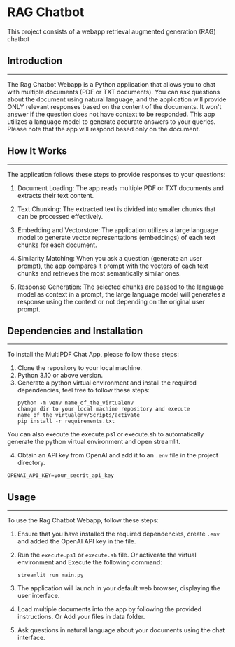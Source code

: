 # RAG Chatbot
This project consists of a webapp retrieval augmented generation (RAG) chatbot

## Introduction
-----
The Rag Chatbot Webapp is a Python application that allows you to chat with multiple documents (PDF or TXT documents). You can ask questions about the document using natural language, and the application will provide ONLY relevant responses based on the content of the documents. It won't answer if the question does not have context to be responded. This app utilizes a language model to generate accurate answers to your queries. Please note that the app will respond based only on the document.

## How It Works
-----
The application follows these steps to provide responses to your questions:

1. Document Loading: The app reads multiple PDF or TXT documents and extracts their text content.

2. Text Chunking: The extracted text is divided into smaller chunks that can be processed effectively.

3. Embedding and Vectorstore: The application utilizes a large language model to generate vector representations (embeddings) of each text chunks for each document.

4. Similarity Matching: When you ask a question (generate an user prompt), the app compares it prompt with the vectors of each text chunks and retrieves the most semantically similar ones.

5. Response Generation: The selected chunks are passed to the language model as context in a prompt, the large language model will generates a response using the context or not depending on the original user prompt.

## Dependencies and Installation
----------------------------
To install the MultiPDF Chat App, please follow these steps:

1. Clone the repository to your local machine.
2. Python 3.10 or above version.
3. Generate a python virtual environment and install the required dependencies, feel free to follow these steps:
   ```
   python -m venv name_of_the_virtualenv
   change dir to your local machine repository and execute name_of_the_virtualenv/Scripts/activate
   pip install -r requirements.txt
   ```
 You can also execute the execute.ps1 or execute.sh to automatically generate the python virtual environment and open streamlit.

4. Obtain an API key from OpenAI and add it to an `.env` file in the project directory.
```commandline
OPENAI_API_KEY=your_secrit_api_key
```

## Usage
-----
To use the Rag Chatbot Webapp, follow these steps:

1. Ensure that you have installed the required dependencies, create `.env` and added the OpenAI API key in the file.

2. Run the `execute.ps1` or `execute.sh` file. Or activeate the virtual environment and Execute the following command:
   ```
   streamlit run main.py
   ```

3. The application will launch in your default web browser, displaying the user interface.

4. Load multiple documents into the app by following the provided instructions. Or Add your files in data folder.

5. Ask questions in natural language about your documents using the chat interface.
